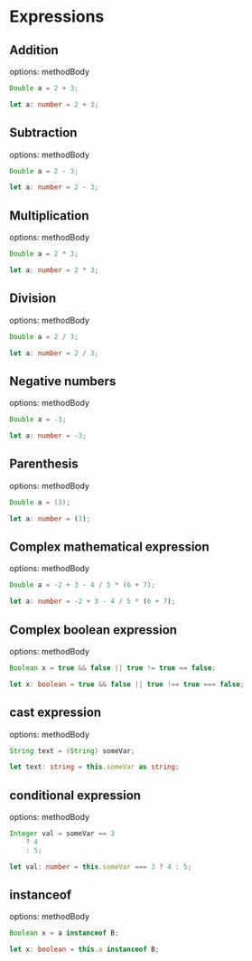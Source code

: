 # Expressions

## Addition
options: methodBody
```java
Double a = 2 + 3;
```
```typescript
let a: number = 2 + 3;
```

## Subtraction
options: methodBody
```java
Double a = 2 - 3;
```
```typescript
let a: number = 2 - 3;
```

## Multiplication
options: methodBody
```java
Double a = 2 * 3;
```
```typescript
let a: number = 2 * 3;
```

## Division
options: methodBody
```java
Double a = 2 / 3;
```
```typescript
let a: number = 2 / 3;
```

## Negative numbers
options: methodBody
```java
Double a = -3;
```
```typescript
let a: number = -3;
```

## Parenthesis
options: methodBody
```java
Double a = (3);
```
```typescript
let a: number = (3);
```

## Complex mathematical expression
options: methodBody
```java
Double a = -2 + 3 - 4 / 5 * (6 + 7);
```
```typescript
let a: number = -2 + 3 - 4 / 5 * (6 + 7);
```

## Complex boolean expression
options: methodBody
```java
Boolean x = true && false || true != true == false;
```
```typescript
let x: boolean = true && false || true !== true === false;
```

## cast expression
options: methodBody
```java
String text = (String) someVar;
```
```typescript
let text: string = this.someVar as string;
```

## conditional expression
options: methodBody
```java
Integer val = someVar == 3
    ? 4
    : 5;
```
```typescript
let val: number = this.someVar === 3 ? 4 : 5;
```

## instanceof
options: methodBody
```java
Boolean x = a instanceof B;
```
```typescript
let x: boolean = this.a instanceof B;
```
